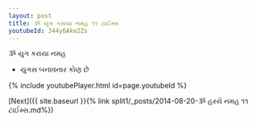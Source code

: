 ```yaml
---
layout: post
title: ૐ યુગ કરાયા નમહ ૧૧ ટાઈમ્સ
youtubeId: J44y6Ake2Zs
---
```

 
 
 ૐ યુગ કરાયા નમહ  
 
 -  યુગસ બનાવનાર કોણ છે 
 
  
 
  
 
 
 
 
 
 


{% include youtubePlayer.html id=page.youtubeId %}
 
[Next]({{ site.baseurl }}{% link  split1/_posts/2014-08-20-ૐ હરયે નમહ ૧૧ ટાઈમ્સ.md%})
 
